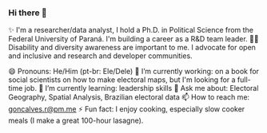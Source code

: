 ### Hi there 👋

✨ I'm a researcher/data analyst, I hold a Ph.D. in Political Science from the Federal University of Paraná. I'm building a career as a R&D team leader.
🏳️‍🌈 Disability and diversity awareness are important to me. I advocate for open and inclusive and research and developer communities.



😄 Pronouns: He/Him (pt-br: Ele/Dele)
🔭 I’m currently working: on a book for social scientists on how to make electoral maps, but I'm looking for a full-time job.
🌱 I’m currently learning: leadership skills
💬 Ask me about: Electoral Geography, Spatial Analysis, Brazilian electoral data
📫 How to reach me: goncalves.r@pm.me
⚡ Fun fact: I enjoy cooking, especially slow cooker meals (I make a great 100-hour lasagne). 










